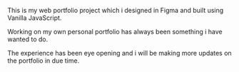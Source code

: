 This is my web portfolio project which i designed in Figma and built using Vanilla JavaScript. 

Working on my own personal portfolio has always been something i have wanted to do. 

The experience has been eye opening and i will be making more updates on the portfolio in due time.
